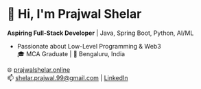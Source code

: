 # 👋 Hi, I'm Prajwal Shelar

**Aspiring Full-Stack Developer** | Java, Spring Boot, Python, AI/ML  
* Passionate about Low-Level Programming & Web3  
🎓 MCA Graduate | 📍 Bengaluru, India

🌐 [prajwalshelar.online](https://prajwalshelar.online)  
📫 shelar.prajwal.99@gmail.com | [LinkedIn](https://linkedin.com/in/prajwalshelar)
